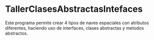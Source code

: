 # TallerClasesAbstractasIntefaces
Este programa permite crear 4 tipos de naves espaciales con atributos diferentes, haciendo uso de interfaces, clases abstractas y metodos abstractos.
